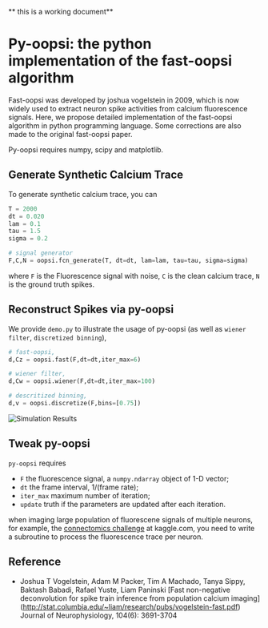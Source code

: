 ** this is a working document**

# Py-oopsi: the python implementation of the fast-oopsi algorithm #

Fast-oopsi was developed by joshua vogelstein in 2009, which is now widely used to extract neuron spike activities from calcium fluorescence signals. Here, we propose detailed implementation of the fast-oopsi algorithm in python programming language. Some corrections are also made to the original fast-oopsi paper.

Py-oopsi requires numpy, scipy and matplotlib.

## Generate Synthetic Calcium Trace ##

To generate synthetic calcium trace, you can

```python
T = 2000
dt = 0.020
lam = 0.1
tau = 1.5
sigma = 0.2

# signal generator
F,C,N = oopsi.fcn_generate(T, dt=dt, lam=lam, tau=tau, sigma=sigma)
```

where `F` is the Fluorescence signal with noise, `C` is the clean calcium trace, `N` is the ground truth spikes.

## Reconstruct Spikes via py-oopsi ##

We provide `demo.py` to illustrate the usage of py-oopsi (as well as `wiener filter`, `discretized binning`),

```python
# fast-oopsi,
d,Cz = oopsi.fast(F,dt=dt,iter_max=6)

# wiener filter,
d,Cw = oopsi.wiener(F,dt=dt,iter_max=100)

# descritized binning,
d,v = oopsi.discretize(F,bins=[0.75])
```

![Simulation Results](http://liubenyuan.github.io/pics/pyoopsi-demo.png)

## Tweak py-oopsi ##

`py-oopsi` requires

* `F` the fluorescence signal, a `numpy.ndarray` object of 1-D vector;
* `dt` the frame interval, 1/(frame rate);
* `iter_max` maximum number of iteration;
* `update` truth if the parameters are updated after each iteration.

when imaging large population of fluorescene signals of multiple neurons, for example, the [connectomics challenge](http://www.kaggle.com/c/connectomics) at kaggle.com, you need to write a subroutine to process the fluorescence trace per neuron.

## Reference ##

* Joshua T Vogelstein, Adam M Packer, Tim A Machado, Tanya Sippy, Baktash Babadi, Rafael Yuste, Liam Paninski
  [Fast non-negative deconvolution for spike train inference from population calcium imaging]
  (http://stat.columbia.edu/~liam/research/pubs/vogelstein-fast.pdf) Journal of Neurophysiology, 104(6): 3691-3704

